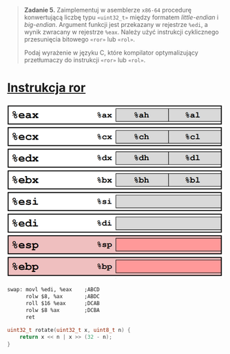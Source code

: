 > **Zadanie 5.** Zaimplementuj w asemblerze `x86-64` procedurę konwertującą liczbę typu `«uint32_t»` między formatem *little-endian* i *big-endian*. Argument funkcji jest przekazany w rejestrze `%edi`, a wynik zwracany w rejestrze `%eax`. Należy użyć instrukcji cyklicznego przesunięcia bitowego `«ror»` lub `«rol»`.
>
> Podaj wyrażenie w języku C, które kompilator optymalizujący przetłumaczy do instrukcji `«ror»` lub `«rol»`.

# [Instrukcja ror](https://www.aldeid.com/wiki/X86-assembly/Instructions/ror)

![IA32 Registers](zadanie5.1.png)

```assembly
swap: movl %edi, %eax    ;ABCD
      rolw $8, %ax       ;ABDC
      roll $16 %eax      ;DCAB
      rolw $8 %ax        ;DCBA
      ret
```

```c
uint32_t rotate(uint32_t x, uint8_t n) {
    return x << n | x >> (32 - n);
}
```